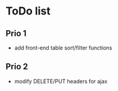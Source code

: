 # ToDo list

## Prio 1

- add front-end table sort/filter functions

## Prio 2

- modify DELETE/PUT headers for ajax
